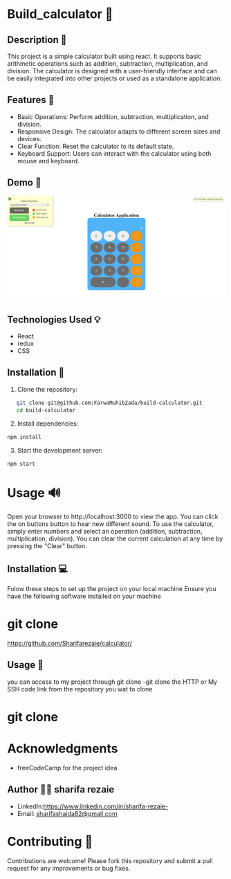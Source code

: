
#  Build_calculator 🔁

## Description 📜
This project is a simple calculator built using react. It supports basic arithmetic operations such as addition, subtraction, multiplication, and division. The calculator is designed with a user-friendly interface and can be easily integrated into other projects or used as a standalone application.

## Features 🎉

- Basic Operations: Perform addition, subtraction, multiplication, and division.
- Responsive Design: The calculator adapts to different screen sizes and devices.
- Clear Function: Reset the calculator to its default state.
- Keyboard Support: Users can interact with the calculator using both mouse and keyboard.



## Demo 📸


![Demo](demo.png)


## Technologies Used 💡

- React
- redux
- CSS

## Installation 🔧

1. Clone the repository:
```bash
   git clone git@github.com:FarwaMuhibZada/build-calculator.git
   cd build-calculator
```
2. Install dependencies:
```bash
npm install
```

3. Start the development server:
```bash 
npm start
```

# Usage 🔊
Open your browser to http://localhost:3000 to view the app. You can click the on buttons  button to hear new  different sound.
To use the calculator, simply enter numbers and select an operation (addition, subtraction, multiplication, division). You can clear the current calculation at any time by pressing the "Clear" button.


## Installation 💻

Folow these steps to set up the project on your local machine Ensure you have the following software installed on your machine

# git clone 

https://github.com/Sharifarezaie/calculator/

## Usage 🎯

you can access to my project through git clone -git clone the HTTP or My SSH code link from the repository you wat to clone

# git clone

# Acknowledgments
- freeCodeCamp for the project idea



## Author 👩‍💻 sharifa rezaie

- LinkedIn:https://www.linkedin.com/in/sharifa-rezaie-
- Email: sharifashaida82@gmail.com


# Contributing 🙏
Contributions are welcome! Please fork this repository and submit a pull request for any improvements or bug fixes.

